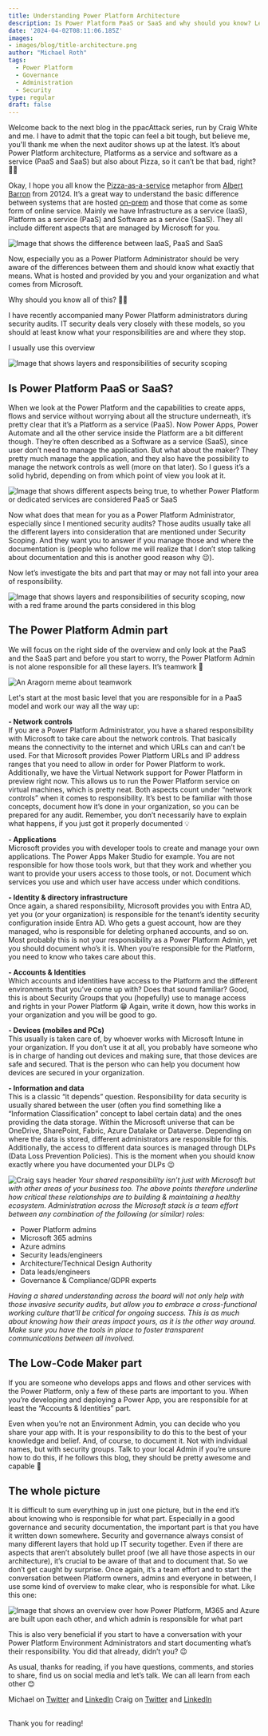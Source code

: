 ```yaml
---
title: Understanding Power Platform Architecture
description: Is Power Platform PaaS or SaaS and why should you know? Learn everything about responsibilities and architecture in this blog
date: '2024-04-02T08:11:06.185Z'
images: 
- images/blog/title-architecture.png
author: "Michael Roth"
tags:
  - Power Platform
  - Governance
  - Administration
  - Security
type: regular
draft: false
---
```


Welcome back to the next blog in the ppacAttack series, run by Craig White and me. I have to admit that the topic can feel a bit tough, but believe me, you'll thank me when the next auditor shows up at the latest. It’s about Power Platform architecture, Platforms as a service and software as a service (PaaS and SaaS) but also about Pizza, so it can’t be that bad, right? 🍕😎

Okay, I hope you all know the [Pizza-as-a-service](https://www.linkedin.com/pulse/20140730172610-9679881-pizza-as-a-service/) metaphor from [Albert Barron](https://www.linkedin.com/in/albertbarron/) from 20124. It’s a great way to understand the basic difference between systems that are hosted [on-prem](https://pimpyourowndevice.com/community/onpremsucks/) and those that come as some form of online service. Mainly we have Infrastructure as a service (IaaS), Platform as a service (PaaS) and Software as a service (SaaS). They all include different aspects that are managed by Microsoft for you. 
 
 ![Image that shows the difference between IaaS, PaaS and SaaS](/images/IaaSPaaSSaaS.png)

Now, especially you as a Power Platform Administrator should be very aware of the differences between them and should know what exactly that means. What is hosted and provided by you and your organization and what comes from Microsoft. 

Why should you know all of this? 🤷‍♂️

I have recently accompanied many Power Platform administrators during security audits. IT security deals very closely with these models, so you should at least know what your responsibilities are and where they stop.

I usually use this overview
 
![Image that shows layers and responsibilities of security scoping](/images/SecurityScoping_1.png)

## Is Power Platform PaaS or SaaS?

When we look at the Power Platform and the capabilities to create apps, flows and service without worrying about all the structure underneath, it’s pretty clear that it’s a Platform as a service (PaaS). Now Power Apps, Power Automate and all the other service inside the Platform are a bit different though. They’re often described as a Software as a service (SaaS), since user don’t need to manage the application. But what about the maker? They pretty much manage the application, and they also have the possibility to manage the network controls as well (more on that later). So I guess it’s a solid hybrid, depending on from which point of view you look at it. 
 
![Image that shows different aspects being true, to whether Power Platform or dedicated services are considered PaaS or SaaS](/images/SaaSorPaaS.png)

Now what does that mean for you as a Power Platform Administrator, especially since I mentioned security audits? Those audits usually take all the different layers into consideration that are mentioned under Security Scoping. And they want you to answer if you manage those and where the documentation is (people who follow me will realize that I don’t stop talking about documentation and this is another good reason why 😉).

Now let’s investigate the bits and part that may or may not fall into your area of responsibility.

![Image that shows layers and responsibilities of security scoping, now with a red frame around the parts considered in this blog](/images/SecurityScoping_2.png)
 
## The Power Platform Admin part
We will focus on the right side of the overview and only look at the PaaS and the SaaS part and before you start to worry, the Power Platform Admin is not alone responsible for all these layers. It’s teamwork 🙂
 
![An Aragorn meme about teamwork](/images/Teamwork.png)

Let's start at the most basic level that you are responsible for in a PaaS model and work our way all the way up:

**-	Network controls <br>**
If you are a Power Platform Administrator, you have a shared responsibility with Microsoft to take care about the network controls. That basically means the connectivity to the internet and which URLs can and can’t be used. For that Microsoft provides Power Platform URLs and IP address ranges that you need to allow in order for Power Platform to work. Additionally, we have the Virtual Network support for Power Platform in preview right now. This allows us to run the Power Platform service on virtual machines, which is pretty neat. Both aspects count under “network controls” when it comes to responsibility. It’s best to be familiar with those concepts, document how it’s done in your organization, so you can be prepared for any audit. Remember, you don’t necessarily have to explain what happens, if you just got it properly documented 💡<br>

**-	Applications <br>**
Microsoft provides you with developer tools to create and manage your own applications. The Power Apps Maker Studio for example. You are not responsible for how those tools work, but that they work and whether you want to provide your users access to those tools, or not. Document which services you use and which user have access under which conditions.<br>

**-	Identity & directory infrastructure <br>**
Once again, a shared responsibility, Microsoft provides you with Entra AD, yet you (or your organization) is responsible for the tenant’s identity security configuration inside Entra AD. Who gets a guest account, how are they managed, who is responsible for deleting orphaned accounts, and so on. Most probably this is not your responsibility as a Power Platform Admin, yet you should document who’s it is. When you’re responsible for the Platform, you need to know who takes care about this. <br>

**-	Accounts & Identities <br>**
Which accounts and identities have access to the Platform and the different environments that you’ve come up with? Does that sound familiar? Good, this is about Security Groups that you (hopefully) use to manage access and rights in your Power Platform 😁
Again, write it down, how this works in your organization and you will be good to go.<br>

**-	Devices (mobiles and PCs)<br>**
This usually is taken care of, by whoever works with Microsoft Intune in your organization. If you don’t use it at all, you probably have someone who is in charge of handing out devices and making sure, that those devices are safe and secured. That is the person who can help you document how devices are secured in your organization. <br>

**-	Information and data <br>**
This is a classic “it depends” question. Responsibility for data security is usually shared between the user (often you find something like a “Information Classification” concept to label certain data) and the ones providing the data storage. Within the Microsoft universe that can be OneDrive, SharePoint, Fabric, Azure Datalake or Dataverse. Depending on where the data is stored, different administrators are responsible for this. Additionally, the access to different data sources is managed through DLPs (Data Loss Prevention Policies). This is the moment when you should know exactly where you have documented your DLPs 😉<br>

![Craig says header](/images/CraigSays.png)
*Your shared responsibility isn’t just with Microsoft but with other areas of your business too. The above points therefore underline how critical these relationships are to building & maintaining a healthy ecosystem. Administration across the Microsoft stack is a team effort between any combination of the following (or similar) roles:*


- Power Platform admins
- Microsoft 365 admins
- Azure admins
- Security leads/engineers
- Architecture/Technical Design Authority
- Data leads/engineers
- Governance & Compliance/GDPR experts <br>

*Having a shared understanding across the board will not only help with those invasive security audits, but allow you to embrace a cross-functional working culture that’ll be critical for ongoing success. This is as much about knowing how their areas impact yours, as it is the other way around. Make sure you have the tools in place to foster transparent communications between all involved.*


## The Low-Code Maker part
If you are someone who develops apps and flows and other services with the Power Platform, only a few of these parts are important to you. When you’re developing and deploying a Power App, you are responsible for at least the “Accounts & Identities” part. 

Even when you’re not an Environment Admin, you can decide who you share your app with. It is your responsibility to do this to the best of your knowledge and belief. And, of course, to document it. Not with individual names, but with security groups. Talk to your local Admin if you’re unsure how to do this, if he follows this blog, they should be pretty awesome and capable 🫶

## The whole picture
It is difficult to sum everything up in just one picture, but in the end it’s about knowing who is responsible for what part. Especially in a good governance and security documentation, the important part is that you have it written down somewhere. Security and governance always consist of many different layers that hold up IT security together. Even if there are aspects that aren’t absolutely bullet proof (we all have those aspects in our architecture), it’s crucial to be aware of that and to document that. So we don’t get caught by surprise. 
Once again, it’s a team effort and to start the conversation between Platform owners, admins and everyone in between, I use some kind of overview to make clear, who is responsible for what. Like this one:

![Image that shows an overview over how Power Platform, M365 and Azure are built upon each other, and which admin is responsible for what part](/images/Tenant_Overview.png)
 
This is also very beneficial if you start to have a conversation with your Power Platform Environment Administrators and start documenting what’s their responsibility. You did that already, didn’t you? 😉

As usual, thanks for reading, if you have questions, comments, and stories to share, find us on social media and let’s talk. We can all learn from each other 😊


Michael on [Twitter](https://twitter.com/MichaelRoth42) and [LinkedIn](https://www.linkedin.com/in/michaelroth42/)
Craig on [Twitter](https://twitter.com/platformspower) and [LinkedIn](https://www.linkedin.com/in/craig-white-/)

<br> Thank you for reading!




